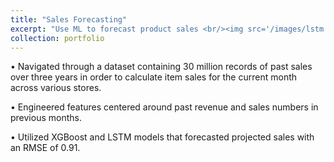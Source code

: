 ```yaml
---
title: "Sales Forecasting"
excerpt: "Use ML to forecast product sales <br/><img src='/images/lstm.jpg'>"
collection: portfolio
---
```


• Navigated through a dataset containing 30 million records of past sales over three years in order to calculate item sales for the current month across various stores.

• Engineered features centered around past revenue and sales numbers in previous months. 

• Utilized XGBoost and LSTM models that forecasted projected sales with an RMSE of 0.91.